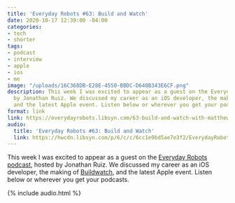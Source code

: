 ```yaml
---
title: 'Everyday Robots #63: Build and Watch'
date: 2020-10-17 12:39:00 -04:00
categories:
- tech
- shorter
tags:
- podcast
- interview
- apple
- ios
- me
image: "/uploads/16C368DB-E28E-4550-BBDC-D640B343E6CF.png"
description: This week I was excited to appear as a guest on the Everyday Robots podcast,  hosted
  by Jonathan Ruiz. We discussed my career as an iOS developer, the making of Buildwatch,
  and the latest Apple event. Listen below or wherever you get your podcasts.
format: link
link: https://everydayrobots.libsyn.com/63-build-and-watch-with-matthew-bischoff
audio:
  title: 'Everyday Robots #63: Build and Watch'
  link: https://hwcdn.libsyn.com/p/6/c/c/6cc1e9bd5ae7e3f2/EverydayRobots63finalVersion.mp3
---
```


This week I was excited to appear as a guest on the [Everyday Robots podcast](https://everydayrobots.libsyn.com/63-build-and-watch-with-matthew-bischoff), hosted by Jonathan Ruiz. We discussed my career as an iOS developer, the making of [Buildwatch](https://buildwatch.app), and the latest Apple event. Listen below or wherever you get your podcasts.

{% include audio.html %}
